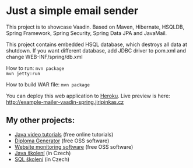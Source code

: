 <h1>Just a simple email sender</h1>

<p>
	This project is to showcase Vaadin. Based on Maven, Hibernate, 
	HSQLDB, Spring Framework, Spring Security, Spring Data JPA 
	and JavaMail.
</p>

<p>
	This project contains embedded HSQL database, which destroys all
	data at shutdown. If you want different database, add JDBC driver to
	pom.xml and change WEB-INF/spring/db.xml
</p>

<p>
	How to run:
	<code>mvn package</code> <br />
	<code>mvn jetty:run</code>
</p>

<p>
	How to build WAR file:
	<code>mvn package</code>
</p>

<p>
	You can deploy this web application to <a href="http://www.heroku.com"
		target="_blank">Heroku</a>. Live preview is here: <a
		href="http://example-mailer-vaadin-spring.jiripinkas.cz" target="_blank">http://example-mailer-vaadin-spring.jiripinkas.cz</a>
</p>

<h2>My other projects:</h2>

<ul>
	<li><a href="http://www.javavids.com" target="_blank"
		title="Java video tutorials">Java video tutorials</a> (free online
		tutorials)</li>
	<li><a href="http://www.dipgen.com" target="_blank"
		title="Diploma Generator">Diploma Generator</a> (free OSS software)</li>
	<li><a href="http://sitemonitoring.sourceforge.net/"
		target="_blank" title="Website monitoring software">Website
			monitoring software</a> (free OSS software)</li>
	<li><a href="http://www.java-skoleni.cz" target="_blank"
		title="Java školení">Java školení</a> (in Czech)</li>
	<li><a href="http://www.sql-skoleni.cz" target="_blank"
		title="SQL školení">SQL školení</a> (in Czech)</li>
</ul>

